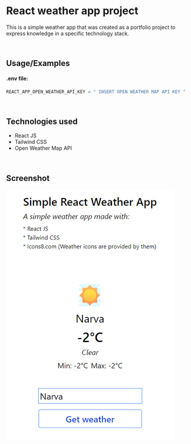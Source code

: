 
# React weather app project

This is a simple weather app that was created as a portfolio project to express knowledge in a specific technology stack.

&nbsp;


## Usage/Examples


#### .env file:

```javascript
REACT_APP_OPEN_WEATHER_API_KEY = " INSERT OPEN WEATHER MAP API KEY " 
```


&nbsp;  

## Technologies used

- React JS
- Tailwind CSS
- Open Weather Map API

&nbsp;
## Screenshot

![Failed to load screenshot](/readmeScreenshots/one.png?raw=true "Screenshot of the interface")